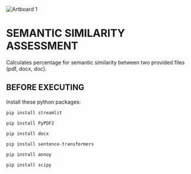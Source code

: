 ![Artboard 1](https://github.com/Estphu/JawadDev/assets/77625791/cf256300-fd98-4245-b7e0-490751ca10f3)
# SEMANTIC SIMILARITY ASSESSMENT

Calculates percentage for semantic similarity between two provided files (pdf, docx, doc).  

## BEFORE EXECUTING

Install these python packages:

```
pip install streamlit
```

```
pip install PyPDF2
```

```
pip install docx
```

```
pip install sentence-transformers
```

```
pip install annoy
```

```
pip install scipy
```